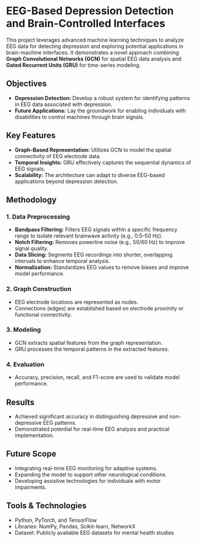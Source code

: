 # EEG-Based Depression Detection and Brain-Controlled Interfaces

This project leverages advanced machine learning techniques to analyze EEG data for detecting depression and exploring potential applications in brain-machine interfaces. It demonstrates a novel approach combining **Graph Convolutional Networks (GCN)** for spatial EEG data analysis and **Gated Recurrent Units (GRU)** for time-series modeling.

## Objectives
- **Depression Detection:** Develop a robust system for identifying patterns in EEG data associated with depression.
- **Future Applications:** Lay the groundwork for enabling individuals with disabilities to control machines through brain signals.

## Key Features
- **Graph-Based Representation:** Utilizes GCN to model the spatial connectivity of EEG electrode data.
- **Temporal Insights:** GRU effectively captures the sequential dynamics of EEG signals.
- **Scalability:** The architecture can adapt to diverse EEG-based applications beyond depression detection.

## Methodology
### 1. Data Preprocessing
- **Bandpass Filtering:** Filters EEG signals within a specific frequency range to isolate relevant brainwave activity (e.g., 0.5–50 Hz).
- **Notch Filtering:** Removes powerline noise (e.g., 50/60 Hz) to improve signal quality.
- **Data Slicing:** Segments EEG recordings into shorter, overlapping intervals to enhance temporal analysis.
- **Normalization:** Standardizes EEG values to remove biases and improve model performance.

### 2. Graph Construction
- EEG electrode locations are represented as nodes.
- Connections (edges) are established based on electrode proximity or functional connectivity.

### 3. Modeling
- GCN extracts spatial features from the graph representation.
- GRU processes the temporal patterns in the extracted features.

### 4. Evaluation
- Accuracy, precision, recall, and F1-score are used to validate model performance.

## Results
- Achieved significant accuracy in distinguishing depressive and non-depressive EEG patterns.
- Demonstrated potential for real-time EEG analysis and practical implementation.

## Future Scope
- Integrating real-time EEG monitoring for adaptive systems.
- Expanding the model to support other neurological conditions.
- Developing assistive technologies for individuals with motor impairments.

## Tools & Technologies
- Python, PyTorch, and TensorFlow
- Libraries: NumPy, Pandas, Scikit-learn, NetworkX
- Dataset: Publicly available EEG datasets for mental health studies

